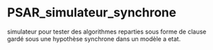 # PSAR_simulateur_synchrone
simulateur pour tester des algorithmes reparties sous forme de clause gardé sous une hypothèse synchrone dans un modèle a etat. 
